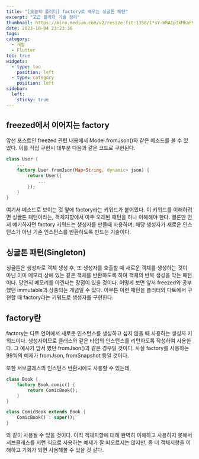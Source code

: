 ```yaml
---
title: "[오늘의 플러터] factory로 배우는 싱글톤 패턴"
excerpt: "고급 플러터 기술 정리"
thumbnail: https://miro.medium.com/v2/resize:fit:1358/1*sY-WRAIp3kMkaF9qAucIEg.png
date: 2023-10-04 23:23:36
tags:
category:
  - 개발
  - Flutter
toc: true
widgets:
  - type: toc
    position: left
  - type: category
    position: left
sidebar:
  left:
    sticky: true
---
```


## freezed에서 이어지는 factory

앞선 포스트인 freezed 관련 내용에서 Model.fromJson()와 같은 메소드를 볼 수 있었다.
이를 직접 구현시 대부분 다음과 같은 코드로 구현된다.

```dart
class User {
    ...
    factory User.fromJson(Map<String, dynamic> json) {
        return User({
            ...
        });
    }
}
```

여기서 메소드로 보이는 것 앞에 factory라는 키워드가 붙어있다.
이 키워드를 이해하려면 싱글톤 패턴이라는, 객체지향에서 아주 오래된 패턴을 하나 이해해야 한다.
결론만 먼저 얘기하자면 factory 키워드는 생성자를 만들때 사용하며, 해당 생성자가 새로운 인스턴스가 아닌 기존 인스턴스를 반환하도록 만드는 기술이다.

## 싱글톤 패턴(Singleton)

싱글톤은 생성자로 객체 생성 후, 또 생성자를 호출할 때 새로운 객체를 생성하는 것이 아닌 이미 메모리 상에 있는 같은 객체를 반환하도록 하여 객체의 반복 생성을 막는 패턴이다.
당연히 메모리를 아낀다는 장점이 있을 것이다.
어떻게 보면 앞서 freezed와 공부했던 immutable과 상충되는 개념일 수 있다.
아무튼 이런 패턴을 플러터와 다트에서 구현할 때 factory라는 키워드로 생성자를 구현한다.

## factory란

factory는 다트 언어에서 새로운 인스턴스를 생성하고 싶지 않을 때 사용하는 생성자 키워드이다.
생성자이므로 클래스와 같은 타입의 인스턴스를 리턴하도록 작성하여 사용한다.
그 예시가 앞서 봤던 fromJson()과 같은 경우일 것이다.
사실 factory를 사용하는 99%의 예제가 fromJson, fromSnapshot 등일 것이다.

또한 서브클래스의 인스턴스 반환시에도 사용할 수 있는데,

```dart
class Book {
    factory Book.comic() {
        return ComicBook();
    }
}

class ComicBook extends Book {
    ComicBook() : super();
}
```

와 같이 사용될 수 있을 것이다.
아직 객체지향에 대해 완벽히 이해하고 사용하지 못해서 서브클래스를 저런 식으로 사용하는 예제가 잘 떠오르지는 않지만,
좀 더 객체지향을 이해하고 기회가 되면 사용해볼 수 있을 것 같다.